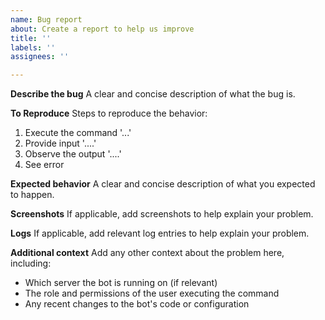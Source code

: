 ```yaml
---
name: Bug report
about: Create a report to help us improve
title: ''
labels: ''
assignees: ''

---
```


**Describe the bug**
A clear and concise description of what the bug is.

**To Reproduce**
Steps to reproduce the behavior:
1. Execute the command '...'
2. Provide input '....'
3. Observe the output '....'
4. See error

**Expected behavior**
A clear and concise description of what you expected to happen.

**Screenshots**
If applicable, add screenshots to help explain your problem.

**Logs**
If applicable, add relevant log entries to help explain your problem.

**Additional context**
Add any other context about the problem here, including:
- Which server the bot is running on (if relevant)
- The role and permissions of the user executing the command
- Any recent changes to the bot's code or configuration
